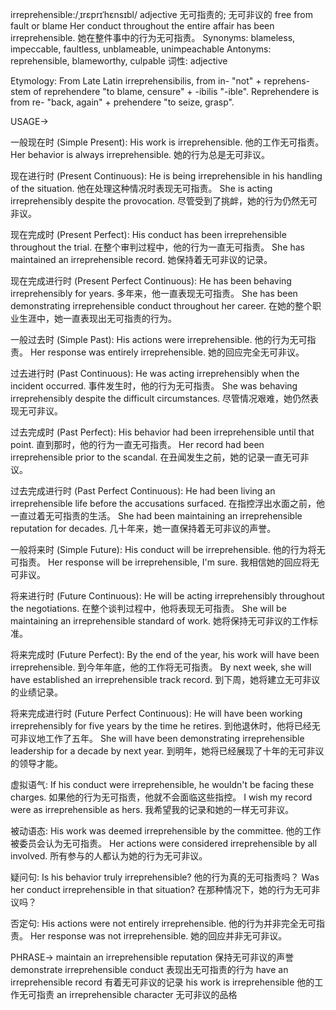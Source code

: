 irreprehensible:/ˌɪrɛprɪˈhɛnsɪbl/
adjective
无可指责的; 无可非议的
free from fault or blame
Her conduct throughout the entire affair has been irreprehensible. 她在整件事中的行为无可指责。
Synonyms: blameless, impeccable, faultless, unblameable, unimpeachable
Antonyms: reprehensible, blameworthy, culpable
词性: adjective

Etymology:
From Late Latin irreprehensibilis, from in- "not" + reprehens- stem of reprehendere "to blame, censure" + -ibilis "-ible".  Reprehendere is from re- "back, again" + prehendere "to seize, grasp".

USAGE->

一般现在时 (Simple Present):
His work is irreprehensible. 他的工作无可指责。
Her behavior is always irreprehensible. 她的行为总是无可非议。

现在进行时 (Present Continuous):
He is being irreprehensible in his handling of the situation. 他在处理这种情况时表现无可指责。
She is acting irreprehensibly despite the provocation. 尽管受到了挑衅，她的行为仍然无可非议。

现在完成时 (Present Perfect):
His conduct has been irreprehensible throughout the trial.  在整个审判过程中，他的行为一直无可指责。
She has maintained an irreprehensible record. 她保持着无可非议的记录。

现在完成进行时 (Present Perfect Continuous):
He has been behaving irreprehensibly for years. 多年来，他一直表现无可指责。
She has been demonstrating irreprehensible conduct throughout her career. 在她的整个职业生涯中，她一直表现出无可指责的行为。

一般过去时 (Simple Past):
His actions were irreprehensible. 他的行为无可指责。
Her response was entirely irreprehensible. 她的回应完全无可非议。

过去进行时 (Past Continuous):
He was acting irreprehensibly when the incident occurred.  事件发生时，他的行为无可指责。
She was behaving irreprehensibly despite the difficult circumstances. 尽管情况艰难，她仍然表现无可非议。

过去完成时 (Past Perfect):
His behavior had been irreprehensible until that point. 直到那时，他的行为一直无可指责。
Her record had been irreprehensible prior to the scandal.  在丑闻发生之前，她的记录一直无可非议。

过去完成进行时 (Past Perfect Continuous):
He had been living an irreprehensible life before the accusations surfaced. 在指控浮出水面之前，他一直过着无可指责的生活。
She had been maintaining an irreprehensible reputation for decades.  几十年来，她一直保持着无可非议的声誉。


一般将来时 (Simple Future):
His conduct will be irreprehensible. 他的行为将无可指责。
Her response will be irreprehensible, I'm sure. 我相信她的回应将无可非议。

将来进行时 (Future Continuous):
He will be acting irreprehensibly throughout the negotiations. 在整个谈判过程中，他将表现无可指责。
She will be maintaining an irreprehensible standard of work. 她将保持无可非议的工作标准。


将来完成时 (Future Perfect):
By the end of the year, his work will have been irreprehensible. 到今年年底，他的工作将无可指责。
By next week, she will have established an irreprehensible track record. 到下周，她将建立无可非议的业绩记录。

将来完成进行时 (Future Perfect Continuous):
He will have been working irreprehensibly for five years by the time he retires. 到他退休时，他将已经无可非议地工作了五年。
She will have been demonstrating irreprehensible leadership for a decade by next year. 到明年，她将已经展现了十年的无可非议的领导才能。


虚拟语气:
If his conduct were irreprehensible, he wouldn't be facing these charges. 如果他的行为无可指责，他就不会面临这些指控。
I wish my record were as irreprehensible as hers. 我希望我的记录和她的一样无可非议。

被动语态:
His work was deemed irreprehensible by the committee. 他的工作被委员会认为无可指责。
Her actions were considered irreprehensible by all involved. 所有参与的人都认为她的行为无可非议。

疑问句:
Is his behavior truly irreprehensible? 他的行为真的无可指责吗？
Was her conduct irreprehensible in that situation? 在那种情况下，她的行为无可非议吗？

否定句:
His actions were not entirely irreprehensible.  他的行为并非完全无可指责。
Her response was not irreprehensible. 她的回应并非无可非议。



PHRASE->
maintain an irreprehensible reputation 保持无可非议的声誉
demonstrate irreprehensible conduct 表现出无可指责的行为
have an irreprehensible record 有着无可非议的记录
his work is irreprehensible 他的工作无可指责
an irreprehensible character 无可非议的品格

